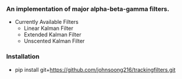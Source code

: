 ### An implementation of major alpha-beta-gamma filters.
- Currently Available Filters
  - Linear Kalman Filter
  - Extended Kalman Filter
  - Unscented Kalman Filter

### Installation
- pip install git+https://github.com/johnsoong216/trackingfilters.git
